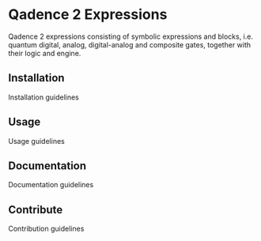 # Qadence 2 Expressions

Qadence 2 expressions consisting of symbolic expressions and blocks, i.e. quantum digital, analog, digital-analog and composite gates, together with their logic and engine.

## Installation
Installation guidelines

## Usage
Usage guidelines

## Documentation
Documentation guidelines

## Contribute
Contribution guidelines
